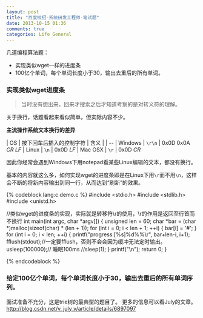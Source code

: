 ```yaml
---
layout: post
title: "百度校招-系统研发工程师-笔试题"
date: 2013-10-15 01:36
comments: true
categories: Life General
---
```


几道编程算法题：

+ 实现类似wget一样的进度条
+ 100亿个单词，每个单词长度小于30，输出去重后的所有单词。

<!--more-->

### 实现类似wget进度条

> 当时没有想出来，回来才搜索之后才知道考察的是对转义符的理解。

关于换行，话题看起来看似简单，但实际内容不少。

**主流操作系统文本换行的差异**

| OS | 按下回车后插入的控制字符 | 含义 |
| --
| Windows | `\r\n` | 0x0D 0x0A *CR LF* 
| Linux | `\n` | 0x0D *LF* 
| Mac OSX | `\r` | 0x0D *CR* 

因此你经常会遇到Windows下用notepad看某些Linux编辑的文本，都没有换行。

基本的内容就这么多，如何实现wget的进度条即是在Linux下用`\r`而不用`\n`，这样会不断的将新内容输出到同一行，从而达到“刷新”的效果。


{% codeblock lang:c  demo.c %}
#include <stdio.h>
#include <stdlib.h>
#include <unistd.h>

//类似wget的进度条的实现，实际就是转移符\r的使用，\r的作用是返回至行首而不换行
int main(int argc, char *argv[])
{
    unsigned len = 60;
    char *bar = (char *)malloc(sizeof(char) * (len + 1));
    for (int i = 0; i < len + 1; ++i)
    {
        bar[i] = '#';
    }
    for (int i = 0; i < len; ++i)
    {
        printf("progress:[%s]%d%%\r", bar+len-i, i+1);
        fflush(stdout);//一定要fflush，否则不会会因为缓冲无法定时输出。
        usleep(100000);// 睡眠100ms
        //sleep(1);
    }
    printf("\n");
    return 0;
}

{% endcodeblock %}


### 给定100亿个单词，每个单词长度小于30，输出去重后的所有单词序列。

面试准备不充分，这是trie树的最典型的题目了。
更多的信息可以看July的文章。
http://blog.csdn.net/v_july_v/article/details/6897097

